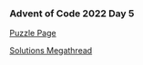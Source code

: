 ### Advent of Code 2022 Day 5

[Puzzle Page](https://adventofcode.com/2022/day/5)

[Solutions Megathread](https://www.reddit.com/r/adventofcode/comments/zcxid5/2022_day_5_solutions/)
